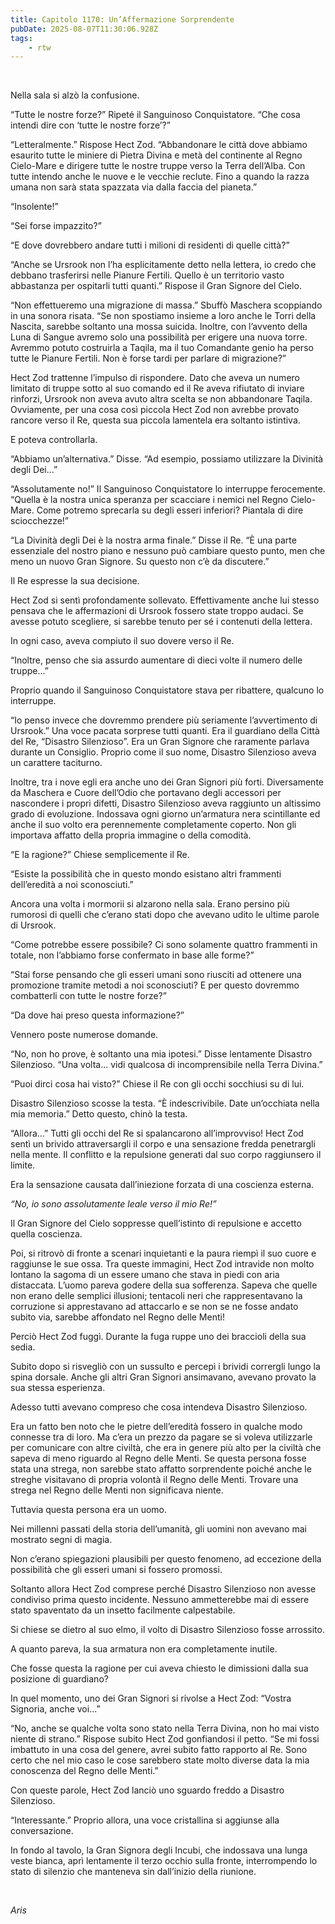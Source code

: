 ```yaml
---
title: Capitolo 1170: Un’Affermazione Sorprendente
pubDate: 2025-08-07T11:30:06.928Z
tags:
    - rtw
---
```



&nbsp;


Nella sala si alzò la confusione.


“Tutte le nostre forze?” Ripeté il Sanguinoso Conquistatore. “Che cosa intendi dire con ‘tutte le nostre forze’?”


“Letteralmente.” Rispose Hect Zod. “Abbandonare le città dove abbiamo esaurito tutte le miniere di Pietra Divina e metà del continente al Regno Cielo-Mare e dirigere tutte le nostre truppe verso la Terra dell’Alba. Con tutte intendo anche le nuove e le vecchie reclute. Fino a quando la razza umana non sarà stata spazzata via dalla faccia del pianeta.”


“Insolente!”


“Sei forse impazzito?”


“E dove dovrebbero andare tutti i milioni di residenti di quelle città?”


“Anche se Ursrook non l’ha esplicitamente detto nella lettera, io credo che debbano trasferirsi nelle Pianure Fertili. Quello è un territorio vasto abbastanza per ospitarli tutti quanti.” Rispose il Gran Signore del Cielo.


“Non effettueremo una migrazione di massa.” Sbuffò Maschera scoppiando in una sonora risata. “Se non spostiamo insieme a loro anche le Torri della Nascita, sarebbe soltanto una mossa suicida. Inoltre, con l’avvento della Luna di Sangue avremo solo una possibilità per erigere una nuova torre. Avremmo potuto costruirla a Taqila, ma il tuo Comandante genio ha perso tutte le Pianure Fertili. Non è forse tardi per parlare di migrazione?”


Hect Zod trattenne l’impulso di rispondere. Dato che aveva un numero limitato di truppe sotto al suo comando ed il Re aveva rifiutato di inviare rinforzi, Ursrook non aveva avuto altra scelta se non abbandonare Taqila. Ovviamente, per una cosa così piccola Hect Zod non avrebbe provato rancore verso il Re, questa sua piccola lamentela era soltanto istintiva.


E poteva controllarla.


“Abbiamo un’alternativa.” Disse. “Ad esempio, possiamo utilizzare la Divinità degli Dei...”


“Assolutamente no!” Il Sanguinoso Conquistatore lo interruppe ferocemente. “Quella è la nostra unica speranza per scacciare i nemici nel Regno Cielo-Mare. Come potremo sprecarla su degli esseri inferiori? Piantala di dire sciocchezze!”


“La Divinità degli Dei è la nostra arma finale.” Disse il Re. “È una parte essenziale del nostro piano e nessuno può cambiare questo punto, men che meno un nuovo Gran Signore. Su questo non c’è da discutere.”


Il Re espresse la sua decisione.


Hect Zod si sentì profondamente sollevato. Effettivamente anche lui stesso pensava che le affermazioni di Ursrook fossero state troppo audaci. Se avesse potuto scegliere, si sarebbe tenuto per sé i contenuti della lettera.


In ogni caso, aveva compiuto il suo dovere verso il Re.


“Inoltre, penso che sia assurdo aumentare di dieci volte il numero delle truppe...”


Proprio quando il Sanguinoso Conquistatore stava per ribattere, qualcuno lo interruppe.


“Io penso invece che dovremmo prendere più seriamente l’avvertimento di Ursrook.” Una voce pacata sorprese tutti quanti. Era il guardiano della Città del Re, “Disastro Silenzioso”. Era un Gran Signore che raramente parlava durante un Consiglio. Proprio come il suo nome, Disastro Silenzioso aveva un carattere taciturno.


Inoltre, tra i nove egli era anche uno dei Gran Signori più forti. Diversamente da Maschera e Cuore dell’Odio che portavano degli accessori per nascondere i propri difetti, Disastro Silenzioso aveva raggiunto un altissimo grado di evoluzione. Indossava ogni giorno un’armatura nera scintillante ed anche il suo volto era perennemente completamente coperto. Non gli importava affatto della propria immagine o della comodità.


“E la ragione?” Chiese semplicemente il Re.


“Esiste la possibilità che in questo mondo esistano altri frammenti dell’eredità a noi sconosciuti.”


Ancora una volta i mormorii si alzarono nella sala. Erano persino più rumorosi di quelli che c’erano stati dopo che avevano udito le ultime parole di Ursrook.


“Come potrebbe essere possibile? Ci sono solamente quattro frammenti in totale, non l’abbiamo forse confermato in base alle forme?”


“Stai forse pensando che gli esseri umani sono riusciti ad ottenere una promozione tramite metodi a noi sconosciuti? E per questo dovremmo combatterli con tutte le nostre forze?”


“Da dove hai preso questa informazione?”


Vennero poste numerose domande.


“No, non ho prove, è soltanto una mia ipotesi.” Disse lentamente Disastro Silenzioso. “Una volta... vidi qualcosa di incomprensibile nella Terra Divina.”


“Puoi dirci cosa hai visto?” Chiese il Re con gli occhi socchiusi su di lui.


Disastro Silenzioso scosse la testa. “È indescrivibile. Date un’occhiata nella mia memoria.” Detto questo, chinò la testa.


“Allora...” Tutti gli occhi del Re si spalancarono all’improvviso! Hect Zod sentì un brivido attraversargli il corpo e una sensazione fredda penetrargli nella mente. Il conflitto e la repulsione generati dal suo corpo raggiunsero il limite.


Era la sensazione causata dall’iniezione forzata di una coscienza esterna.


<em>“No, io sono assolutamente leale verso il mio Re!”</em>


Il Gran Signore del Cielo soppresse quell’istinto di repulsione e accetto quella coscienza.


Poi, si ritrovò di fronte a scenari inquietanti e la paura riempì il suo cuore e raggiunse le sue ossa. Tra queste immagini, Hect Zod intravide non molto lontano la sagoma di un essere umano che stava in piedi con aria distaccata. L’uomo pareva godere della sua sofferenza. Sapeva che quelle non erano delle semplici illusioni; tentacoli neri che rappresentavano la corruzione si apprestavano ad attaccarlo e se non se ne fosse andato subito via, sarebbe affondato nel Regno delle Menti!


Perciò Hect Zod fuggì. Durante la fuga ruppe uno dei braccioli della sua sedia.


Subito dopo si risvegliò con un sussulto e percepì i brividi corrergli lungo la spina dorsale. Anche gli altri Gran Signori ansimavano, avevano provato la sua stessa esperienza.


Adesso tutti avevano compreso che cosa intendeva Disastro Silenzioso.


Era un fatto ben noto che le pietre dell’eredità fossero in qualche modo connesse tra di loro. Ma c’era un prezzo da pagare se si voleva utilizzarle per comunicare con altre civiltà, che era in genere più alto per la civiltà che sapeva di meno riguardo al Regno delle Menti. Se questa persona fosse stata una strega, non sarebbe stato affatto sorprendente poiché anche le streghe visitavano di propria volontà il Regno delle Menti. Trovare una strega nel Regno delle Menti non significava niente.


Tuttavia questa persona era un uomo.


Nei millenni passati della storia dell’umanità, gli uomini non avevano mai mostrato segni di magia.


Non c’erano spiegazioni plausibili per questo fenomeno, ad eccezione della possibilità che gli esseri umani si fossero promossi.


Soltanto allora Hect Zod comprese perché Disastro Silenzioso non avesse condiviso prima questo incidente. Nessuno ammetterebbe mai di essere stato spaventato da un insetto facilmente calpestabile.


Si chiese se dietro al suo elmo, il volto di Disastro Silenzioso fosse arrossito.


A quanto pareva, la sua armatura non era completamente inutile.


Che fosse questa la ragione per cui aveva chiesto le dimissioni dalla sua posizione di guardiano?


In quel momento, uno dei Gran Signori si rivolse a Hect Zod: “Vostra Signoria, anche voi...”


“No, anche se qualche volta sono stato nella Terra Divina, non ho mai visto niente di strano.” Rispose subito Hect Zod gonfiandosi il petto. “Se mi fossi imbattuto in una cosa del genere, avrei subito fatto rapporto al Re. Sono certo che nel mio caso le cose sarebbero state molto diverse data la mia conoscenza del Regno delle Menti.”


Con queste parole, Hect Zod lanciò uno sguardo freddo a Disastro Silenzioso.


“Interessante.” Proprio allora, una voce cristallina si aggiunse alla conversazione.


In fondo al tavolo, la Gran Signora degli Incubi, che indossava una lunga veste bianca, aprì lentamente il terzo occhio sulla fronte, interrompendo lo stato di silenzio che manteneva sin dall’inizio della riunione.


&nbsp;


<em>Aris</em>
                                


                                



